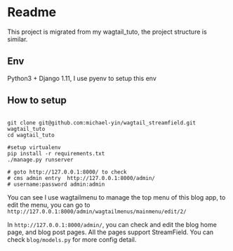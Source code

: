 # Readme

This project is migrated from my wagtail_tuto, the project structure is similar.

## Env

Python3 + Django 1.11, I use pyenv to setup this env

## How to setup

```shell

git clone git@github.com:michael-yin/wagtail_streamfield.git wagtail_tuto
cd wagtail_tuto

#setup virtualenv
pip install -r requirements.txt
./manage.py runserver

# goto http://127.0.0.1:8000/ to check
# cms admin entry  http://127.0.0.1:8000/admin/
# username:password admin:admin
```

You can see I use wagtailmenu to manage the top menu of this blog app, to edit the menu, you can go to `http://127.0.0.1:8000/admin/wagtailmenus/mainmenu/edit/2/`

In `http://127.0.0.1:8000/admin/`, you can check and edit the blog home page, and blog post pages. All the pages support StreamField. You can check `blog/models.py` for more config detail.
